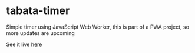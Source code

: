 # tabata-timer

Simple timer using JavaScript Web Worker, this is part of a PWA project, so more updates are upcoming

See it live [here](https://joaospj.github.io/tabata-timer/)
